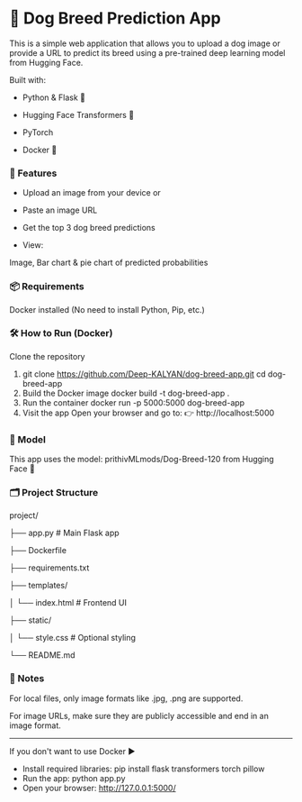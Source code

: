 # 🐶 Dog Breed Prediction App

This is a simple web application that allows you to upload a dog image or provide a URL to predict its breed using a pre-trained deep learning model from Hugging Face.

Built with:

- Python & Flask 🐍

- Hugging Face Transformers 🤗

- PyTorch

- Docker 🐳

### 🚀 Features

- Upload an image from your device or

- Paste an image URL

- Get the top 3 dog breed predictions

- View:

Image, Bar chart & pie chart of predicted probabilities

### 📦 Requirements

Docker installed
(No need to install Python, Pip, etc.)

### 🛠️ How to Run (Docker)

Clone the repository

1.  git clone https://github.com/Deep-KALYAN/dog-breed-app.git
    cd dog-breed-app
2.  Build the Docker image
    docker build -t dog-breed-app .
3.  Run the container
    docker run -p 5000:5000 dog-breed-app
4.  Visit the app
    Open your browser and go to:
    👉 http://localhost:5000

### 🧠 Model

This app uses the model:
prithivMLmods/Dog-Breed-120 from Hugging Face 🤗

### 🗂️ Project Structure

project/

├── app.py # Main Flask app

├── Dockerfile

├── requirements.txt

├── templates/

│ └── index.html # Frontend UI

├── static/

│ └── style.css # Optional styling

└── README.md

### 🔐 Notes

For local files, only image formats like .jpg, .png are supported.

For image URLs, make sure they are publicly accessible and end in an image format.

---

If you don't want to use Docker
▶️

- Install required libraries:
  pip install flask transformers torch pillow
- Run the app:
  python app.py
- Open your browser:
  http://127.0.0.1:5000/
